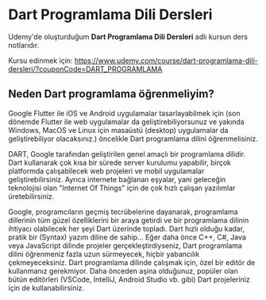 # Dart Programlama Dili Dersleri
Udemy'de oluşturduğum **Dart Programlama Dili Dersleri** adlı kursun ders notlarıdır. 

Kursu edinmek için: https://www.udemy.com/course/dart-programlama-dili-dersleri/?couponCode=DART_PROGRAMLAMA

## Neden Dart programlama öğrenmeliyim?

Google Flutter ile iOS ve Android uygulamalar tasarlayabilmek için (son dönemde Flutter ile web uygulamalar da geliştirebiliyorsunuz ve yakında Windows, MacOS ve Linux için masaüstü (desktop) uygulamalar da geliştirebiliyor olacaksınız.)  öncelikle Dart programlama dilini öğrenmelisiniz. 

DART, Google tarafından geliştirilen genel amaçlı bir programlama dilidir. Dart kullanarak çok kısa bir sürede server kurulumu yapabilir, birçok platformda çalışabilecek web projeleri ve mobil uygulamalar geliştirebilirsiniz. Ayrıca internete bağlanan eşyalar, yani geleceğin teknolojisi olan "Internet Of Things" için de çok hızlı çalışan yazılımlar üretebilirsiniz.

Google, programcıların geçmiş tecrübelerine dayanarak, programlama dillerinin tüm güzel özelliklerini bir araya getirdi ve bir programlama dilinin ihtiyacı olabilecek her şeyi Dart üzerinde topladı. Dart hızlı olduğu kadar, pratik bir (Syntax) yazım diline de sahip... Eğer daha önce C++, C#, Java veya JavaScript dilinde projeler gerçekleştirdiyseniz, Dart programlama dilini öğrenmeniz fazla uzun sürmeyecek, hiçbir yabancılık çekmeyeceksiniz. Dart programlama dilinde çalışmak için, özel bir editör de kullanmanız gerekmiyor. Daha önceden aşina olduğunuz, popüler olan bütün editörleri (VSCode, IntelliJ, Android Studio vb. gibi) Dart projeleriniz için de kullanabilirsiniz.
